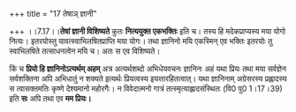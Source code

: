+++
title = "17 तेषाञ् ज्ञानी"

+++
।।7.17।।**तेषां ज्ञानी विशिष्यते** कुतः **नित्ययुक्त एकभक्तिः** इति च।
तस्य हि मदेकप्राप्यस्य मया योगो नित्यः। इतरयोस्तु
यावत्स्वाभिलषितप्राप्ति मया योगः। तथा ज्ञानिनो मयि एकस्मिन् एव भक्तिः
इतरयोः तु स्वाभिलषिते तत्साधनत्वेन मयि च। अतः स एव विशिष्यते।  
  
किं च **प्रियो हि ज्ञानिनोऽत्यर्थम् अहम्** अत्र अत्यर्थशब्दो अभिधेयवचनः
ज्ञानिनः अहं यथा प्रियः तथा मया सर्वज्ञेन सर्वशक्तिना अपि अभिधातुं न
शक्यते इत्यर्थः प्रियत्वस्य इयत्तारहितत्वात्। यथा ज्ञानिनाम् अग्रेसरस्य
प्रह्लादस्य स त्वासक्तमतिः कृष्णे देश्यमानो महोरगैः। न विवेदात्मनो
गात्रं तत्स्मृत्याह्लादसंस्थितः (वि0 पु0 1।17।39) इति **सः** अपि तथा एव
**मम प्रियः।**
